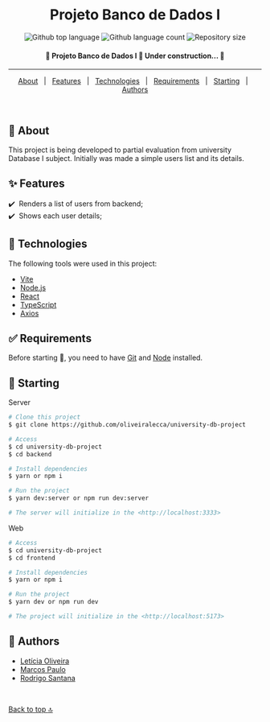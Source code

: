 <!-- <div align="center" id="top"> 
  <img src="./.github/app.png" alt="" />

  &#xa0;
	
  <a href="" target="_blank"><img alt="Demo site" src="https://img.shields.io/badge/%F0%9F%94%97-demo-FF69B4"></a>
</div> -->

<h1 align="center">Projeto Banco de Dados I</h1>

<p align="center">
  <img alt="Github top language" src="https://img.shields.io/github/languages/top/oliveiralecca/university-db-project?color=56BEB8">

  <img alt="Github language count" src="https://img.shields.io/github/languages/count/oliveiralecca/university-db-project?color=56BEB8">

  <img alt="Repository size" src="https://img.shields.io/github/repo-size/oliveiralecca/university-db-project?color=56BEB8">

  <!-- <img alt="License" src="https://img.shields.io/github/license/oliveiralecca/university-db-project?color=56BEB8"> -->

  <!-- <img alt="Github issues" src="https://img.shields.io/github/issues/{{YOUR_GITHUB_USERNAME}}/rocketseat-nlw-return?color=56BEB8" /> -->

  <!-- <img alt="Github forks" src="https://img.shields.io/github/forks/{{YOUR_GITHUB_USERNAME}}/rocketseat-nlw-return?color=56BEB8" /> -->

  <!-- <img alt="Github stars" src="https://img.shields.io/github/stars/{{YOUR_GITHUB_USERNAME}}/rocketseat-nlw-return?color=56BEB8" /> -->
</p>

<!-- Status -->

<h4 align="center"> 
	🚧  Projeto Banco de Dados I 🚀 Under construction...  🚧
</h4> 

<hr>

<p align="center">
  <a href="#dart-about">About</a> &#xa0; | &#xa0; 
  <a href="#sparkles-features">Features</a> &#xa0; | &#xa0;
  <a href="#rocket-technologies">Technologies</a> &#xa0; | &#xa0;
  <a href="#white_check_mark-requirements">Requirements</a> &#xa0; | &#xa0;
  <a href="#checkered_flag-starting">Starting</a> &#xa0; | &#xa0;
  <!-- <a href="#memo-license">License</a> &#xa0; | &#xa0; -->
  <a href="#memo-authors">Authors</a>
</p>

<br>

## :dart: About ##

This project is being developed to partial evaluation from university Database I subject. Initially was made a simple users list and its details.

## :sparkles: Features ##

:heavy_check_mark: &nbsp;Renders a list of users from backend;\
:heavy_check_mark: &nbsp;Shows each user details;

## :rocket: Technologies ##

The following tools were used in this project:

- [Vite](https://vitejs.dev/)
- [Node.js](https://nodejs.org/en/)
- [React](https://pt-br.reactjs.org/)
- [TypeScript](https://www.typescriptlang.org/)
- [Axios](https://axios-http.com/ptbr/docs/intro)


## :white_check_mark: Requirements ##

Before starting :checkered_flag:, you need to have [Git](https://git-scm.com) and [Node](https://nodejs.org/en/)  installed.

## :checkered_flag: Starting ##
Server

```bash
# Clone this project
$ git clone https://github.com/oliveiralecca/university-db-project

# Access
$ cd university-db-project
$ cd backend

# Install dependencies
$ yarn or npm i

# Run the project
$ yarn dev:server or npm run dev:server

# The server will initialize in the <http://localhost:3333>
```

Web

```bash
# Access
$ cd university-db-project
$ cd frontend

# Install dependencies
$ yarn or npm i

# Run the project
$ yarn dev or npm run dev

# The project will initialize in the <http://localhost:5173>
```

<!-- ## :memo: License ##

This project is under license from MIT. For more details, see the [LICENSE](LICENSE) file. -->

## :memo: Authors ##

- [Letícia Oliveira](https://github.com/oliveiralecca)
- [Marcos Paulo](https://github.com/mpaullos)
- [Rodrigo Santana](https://github.com/rodrigodesan)

&#xa0;

<a href="#top">Back to top :top:</a>
